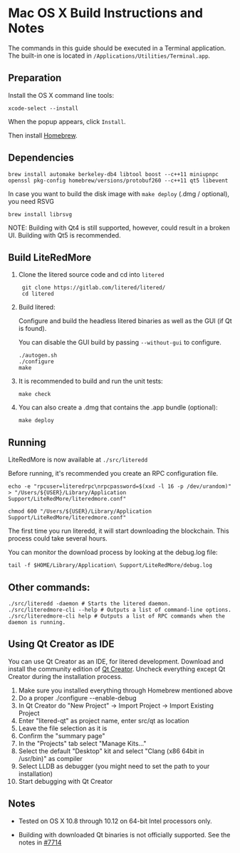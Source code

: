Mac OS X Build Instructions and Notes
====================================
The commands in this guide should be executed in a Terminal application.
The built-in one is located in `/Applications/Utilities/Terminal.app`.

Preparation
-----------
Install the OS X command line tools:

`xcode-select --install`

When the popup appears, click `Install`.

Then install [Homebrew](http://brew.sh).

Dependencies
----------------------

    brew install automake berkeley-db4 libtool boost --c++11 miniupnpc openssl pkg-config homebrew/versions/protobuf260 --c++11 qt5 libevent

In case you want to build the disk image with `make deploy` (.dmg / optional), you need RSVG

    brew install librsvg

NOTE: Building with Qt4 is still supported, however, could result in a broken UI. Building with Qt5 is recommended.

Build LiteRedMore
------------------------

1. Clone the litered source code and cd into `litered`

        git clone https://gitlab.com/litered/litered/
        cd litered

2.  Build litered:

    Configure and build the headless litered binaries as well as the GUI (if Qt is found).

    You can disable the GUI build by passing `--without-gui` to configure.

        ./autogen.sh
        ./configure
        make

3.  It is recommended to build and run the unit tests:

        make check

4.  You can also create a .dmg that contains the .app bundle (optional):

        make deploy

Running
-------

LiteRedMore is now available at `./src/literedd`

Before running, it's recommended you create an RPC configuration file.

    echo -e "rpcuser=literedrpc\nrpcpassword=$(xxd -l 16 -p /dev/urandom)" > "/Users/${USER}/Library/Application Support/LiteRedMore/literedmore.conf"

    chmod 600 "/Users/${USER}/Library/Application Support/LiteRedMore/literedmore.conf"

The first time you run literedd, it will start downloading the blockchain. This process could take several hours.

You can monitor the download process by looking at the debug.log file:

    tail -f $HOME/Library/Application\ Support/LiteRedMore/debug.log

Other commands:
-------

    ./src/literedd -daemon # Starts the litered daemon.
    ./src/literedmore-cli --help # Outputs a list of command-line options.
    ./src/literedmore-cli help # Outputs a list of RPC commands when the daemon is running.

Using Qt Creator as IDE
------------------------
You can use Qt Creator as an IDE, for litered development.
Download and install the community edition of [Qt Creator](https://www.qt.io/download/).
Uncheck everything except Qt Creator during the installation process.

1. Make sure you installed everything through Homebrew mentioned above
2. Do a proper ./configure --enable-debug
3. In Qt Creator do "New Project" -> Import Project -> Import Existing Project
4. Enter "litered-qt" as project name, enter src/qt as location
5. Leave the file selection as it is
6. Confirm the "summary page"
7. In the "Projects" tab select "Manage Kits..."
8. Select the default "Desktop" kit and select "Clang (x86 64bit in /usr/bin)" as compiler
9. Select LLDB as debugger (you might need to set the path to your installation)
10. Start debugging with Qt Creator

Notes
-----

* Tested on OS X 10.8 through 10.12 on 64-bit Intel processors only.

* Building with downloaded Qt binaries is not officially supported. See the notes in [#7714](https://github.com/bitcoin/bitcoin/issues/7714)
